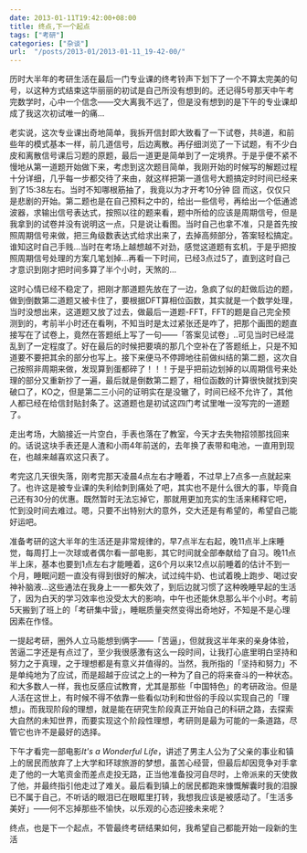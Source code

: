 ```yaml
---
date: 2013-01-11T19:42:00+08:00
title: 终点,下一个起点
tags: ["考研"]
categories: ["杂谈"]
url:  "/posts/2013-01/2013-01-11_19-42-00/"
---
```


历时大半年的考研生活在最后一门专业课的终考铃声下划下了一个不算太完美的句号，以这种方式结束这华丽丽的初试是自己所没有想到的。还记得5号那天中午考完数学时，心中一个信念——交大离我不远了，但是没有想到的是下午的专业课却成了我这次初试唯一的痛... 

老实说，这次专业课出奇地简单，我拆开信封即大致看了一下试卷，共8道，和前些年的模式基本一样，前几道信号，后边离散。再仔细浏览了一下试题，有不少白皮和离散信号课后习题的原题，最后一道更是简单到了一定境界。于是乎便不紧不慢地从第一道题开始做下来，考虑到这次题目简单，我刚开始的时候写的解题过程十分详细，几乎每一步都交待了来由，就这样把第一道信号大题搞定时时间已经来到了15:38左右。当时不知哪根筋抽了，我竟以为才开考10分钟 囧 而这，仅仅只是悲剧的开始。第二题也是在自己预料之中的，给出一些信号，再给出一个低通滤波器，求输出信号表达式，按照以往的题来看，题中所给的应该是周期信号，但是我拿到的试卷并没有说明这一点，只是说让看图。当时自己也拿不准，只是首先按照周期信号来做，把三角级数表达式给求出来了，去掉高频部分，答案轻松搞定。谁知这时自己手贱...当时在考场上越想越不对劲，感觉这道题有玄机，于是乎把按照周期信号处理的方案几笔划掉...再看一下时间，已经3点过5了，直到这时自己才意识到刚才把时间多算了半个小时，天煞的...

这时心情已经不稳定了，把刚才那道题先放在了一边，急疯了似的赶做后边的题，做到倒数第二道题又被卡住了，要根据DFT算相位函数，其实就是一个数学处理，当时没想出来，这道题又放了过去，做最后一道题-FFT，FFT的题是自己完全预测到的，考前半小时还在看咧，不知当时是太过紧张还是咋了，把那个画图的题直接写在了试卷上，竟然在答题纸上写了一句——「答案见试卷」..可见当时已经混乱到了一定程度了。好在最后的时候把要填的那几个空补在了答题纸上，只是不知道要不要把其余的部分也写上。接下来便马不停蹄地往前做纠结的第二题，这次自己按照非周期来做，发现算到蛋都碎了！！！于是乎把前边划掉的以周期信号来处理的部分又重新抄了一遍，最后就是倒数第二题了，相位函数的计算很快就找到突破口了，KO之，但是第二三小问的证明实在是没辙了，时间已经不允许了，其他人都已经在给信封贴封条了。这道题也是初试这四门考试里唯一没写完的一道题了。  

走出考场，大脑接近一片空白，手表也落在了教室，今天才去失物招领那找回来的。话说这块手表还是人渣和小雨4年前送的，去年换了表带和电池，一直用到现在，也越来越喜欢这只表了。   

考完这几天很失落，刚考完那天凌晨4点左右才睡着，不过早上7点多一点就起来了。也许这是被专业课的失利给刺到痛处了吧，其实也不是什么很大的事，毕竟自己还有30分的优惠。既然暂时无法忘掉它，那就用更加充实的生活来稀释它吧，忙到没时间去难过。嗯，只要不出特别大的意外，交大还是有希望的，希望自己能好运吧。   

准备考研的这大半年的生活还是非常规律的，早7点半左右起，晚11点半上床睡觉，每周打上一次球或者偶尔看一部电影，其它时间就全部奉献给了自习。晚11点半上床，基本也要到1点左右才能睡着，这6个月以来12点以前睡着的估计不到一个月，睡眠问题一直没有得到很好的解决，试过纯牛奶、也试着晚上跑步、喝过安神补脑液...这些通法在我身上一一都失效了，到后边就习惯了这种晚睡早起的生活了，因为白天的学习效率也没受太大的影响，中午也还能休息那么半个小时。考前5天搬到了班上的「考研集中营」，睡眠质量突然变得出奇地好，不知是不是心理因素在作怪。  

一提起考研，圈外人立马能想到俩字——「苦逼」，但就我这半年来的亲身体验，苦逼二字还是有点过了，至少我很感激有这么一段时间，让我打心底里明白坚持和努力之于真理，之于理想都是有意义并值得的。当然，我所指的「坚持和努力」不是单纯地为了应试，而是超越于应试之上的一种为了自己的将来奋斗的一种状态。和大多数人一样，我也反感应试教育，尤其是那些「中国特色」的考研政治。但是人活在这世上，有时候不得不依靠一些看似功利和世俗的手段以实现自己的「理想」。而我现阶段的理想，就是能在研究生阶段真正开始自己的科研之路，去探索大自然的未知世界，而要实现这个阶段性理想，考研则是最为可能的一条道路，尽管它也许不是最好的选择。  

下午才看完一部电影*It's a Wonderful Life*，讲述了男主人公为了父亲的事业和镇上的居民而放弃了上大学和环球旅游的梦想，虽苦心经营，但最后却因竞争对手拿走了他的一大笔资金而差点走投无路，正当他准备投河自尽时，上帝派来的天使救了他，并最终指引他走过了难关。最后看到镇上的居民都跑来慷慨解囊时我的泪腺已不属于自己，不听话的眼泪已在眼眶里打转，我想我应该是被感动了。「生活多美好」——何不忘掉那些不愉快，以乐观的心态迎接未来呢？  

终点，也是下一个起点，不管最终考研结果如何，我希望自己都能开始一段新的生活